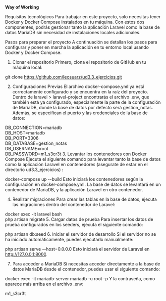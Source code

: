 **Way of Working**

Requisitos tecnológicos
Para trabajar en este proyecto, solo necesitas tener Docker y Docker Compose instalados en tu máquina. Con estos dos componentes, podrás gestionar tanto la aplicación Laravel como la base de datos MariaDB sin necesidad de instalaciones locales adicionales.

Pasos para preparar el proyecto
A continuación se detallan los pasos para configurar y poner en marcha la aplicación en tu entorno local usando Docker y Docker Compose.

1. Clonar el repositorio
Primero, clona el repositorio de GitHub en tu máquina local:

git clone https://github.com/leosuarz/ud3.3_ejercicios.git  


2. Configuraciones Previas
El archivo docker-compose.yml ya está correctamente configurado y se encuentra en la raíz del proyecto. Dentro de laravel > laravel-project encontrarás el archivo .env, que también está ya configurado, especialmente la parte de la configuración de MariaDB, donde la base de datos por defecto será gestion_notas. Además, se especifican el puerto y las credenciales de la base de datos:

DB_CONNECTION=mariadb  
DB_HOST=mariadb  
DB_PORT=3306  
DB_DATABASE=gestion_notas  
DB_USERNAME=root  
DB_PASSWORD=m1_s3cr3t
3. Levantar los contenedores con Docker Compose
Ejecuta el siguiente comando para levantar tanto la base de datos como la aplicación Laravel en contenedores (asegurate de estar en el directorio ud3.3_ejercicios) :

docker-compose up --build
Esto iniciará los contenedores según la configuración en docker-compose.yml. La base de datos se levantará en un contenedor de MariaDB, y la aplicación Laravel en otro contenedor.

4. Realizar migraciones
Para crear las tablas en la base de datos, ejecuta las migraciones dentro del contenedor de Laravel:

docker exec -it laravel bash  
php artisan migrate
5. Cargar datos de prueba
Para insertar los datos de prueba configurados en los seeders, ejecuta el siguiente comando:

php artisan db:seed
6. Iniciar el servidor de desarrollo
Si el servidor no se ha iniciado automáticamente, puedes ejecutarlo manualmente:

php artisan serve --host=0.0.0.0
Esto iniciará el servidor de Laravel en http://127.0.0.1:8000.

7. Para acceder a MariaDB
Si necesitas acceder directamente a la base de datos MariaDB desde el contenedor, puedes usar el siguiente comando:

docker exec -it mariadb-server mariadb -u root -p
Y la contraseña, como aparece más arriba en el archivo .env:

m1_s3cr3t
